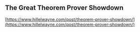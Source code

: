 ## The Great Theorem Prover Showdown
  
  [https://www.hillelwayne.com/post/theorem-prover-showdown/](https://www.hillelwayne.com/post/theorem-prover-showdown/)
